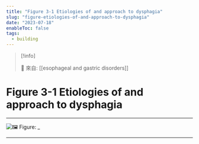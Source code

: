 ```yaml
---
title: "Figure 3-1 Etiologies of and approach to dysphagia"
slug: "figure-etiologies-of-and-approach-to-dysphagia"
date: "2023-07-18"
enableToc: false
tags:
  - building
---
```


> [!info]
>
> 🌱 來自: [[esophageal and gastric disorders]]

# Figure 3-1 Etiologies of and approach to dysphagia

---

![🖼️ Figure: _](https://i.imgur.com/a5h1dYo.png)

---

